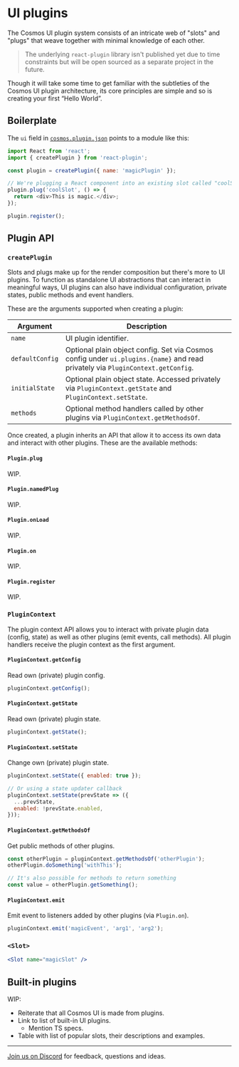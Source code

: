 # UI plugins

The Cosmos UI plugin system consists of an intricate web of "slots" and "plugs" that weave together with minimal knowledge of each other.

> The underlying `react-plugin` library isn't published yet due to time constraints but will be open sourced as a separate project in the future.

Though it will take some time to get familiar with the subtleties of the Cosmos UI plugin architecture, its core principles are simple and so is creating your first “Hello World”.

## Boilerplate

The `ui` field in [`cosmos.plugin.json`](./plugin-config.md) points to a module like this:

```js
import React from 'react';
import { createPlugin } from 'react-plugin';

const plugin = createPlugin({ name: 'magicPlugin' });

// We're plugging a React component into an existing slot called "coolSlot"
plugin.plug('coolSlot', () => {
  return <div>This is magic.</div>;
});

plugin.register();
```

## Plugin API

### `createPlugin`

Slots and plugs make up for the render composition but there's more to UI plugins. To function as standalone UI abstractions that can interact in meaningful ways, UI plugins can also have individual configuration, private states, public methods and event handlers.

These are the arguments supported when creating a plugin:

| Argument        | Description                                                                                                                     |
| --------------- | ------------------------------------------------------------------------------------------------------------------------------- |
| `name`          | UI plugin identifier.                                                                                                           |
| `defaultConfig` | Optional plain object config. Set via Cosmos config under `ui.plugins.{name}` and read privately via `PluginContext.getConfig`. |
| `initialState`  | Optional plain object state. Accessed privately via `PluginContext.getState` and `PluginContext.setState`.                      |
| `methods`       | Optional method handlers called by other plugins via `PluginContext.getMethodsOf`.                                              |

Once created, a plugin inherits an API that allow it to access its own data and interact with other plugins. These are the available methods:

#### `Plugin.plug`

WIP.

#### `Plugin.namedPlug`

WIP.

#### `Plugin.onLoad`

WIP.

#### `Plugin.on`

WIP.

#### `Plugin.register`

WIP.

### `PluginContext`

The plugin context API allows you to interact with private plugin data (config, state) as well as other plugins (emit events, call methods). All plugin handlers receive the plugin context as the first argument.

#### `PluginContext.getConfig`

Read own (private) plugin config.

```js
pluginContext.getConfig();
```

#### `PluginContext.getState`

Read own (private) plugin state.

```js
pluginContext.getState();
```

#### `PluginContext.setState`

Change own (private) plugin state.

```js
pluginContext.setState({ enabled: true });

// Or using a state updater callback
pluginContext.setState(prevState => ({
  ...prevState,
  enabled: !prevState.enabled,
}));
```

#### `PluginContext.getMethodsOf`

Get public methods of other plugins.

```js
const otherPlugin = pluginContext.getMethodsOf('otherPlugin');
otherPlugin.doSomething('withThis');

// It's also possible for methods to return something
const value = otherPlugin.getSomething();
```

#### `PluginContext.emit`

Emit event to listeners added by other plugins (via `Plugin.on`).

```js
pluginContext.emit('magicEvent', 'arg1', 'arg2');
```

### `<Slot>`

```jsx
<Slot name="magicSlot" />
```

## Built-in plugins

WIP:

- Reiterate that all Cosmos UI is made from plugins.
- Link to list of built-in UI plugins.
  - Mention TS specs.
- Table with list of popular slots, their descriptions and examples.

---

[Join us on Discord](https://discord.gg/3X95VgfnW5) for feedback, questions and ideas.
